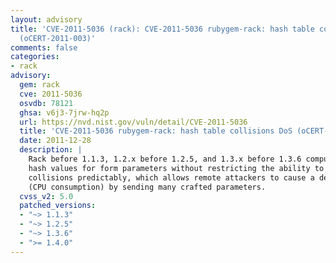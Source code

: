 ```yaml
---
layout: advisory
title: 'CVE-2011-5036 (rack): CVE-2011-5036 rubygem-rack: hash table collisions DoS
  (oCERT-2011-003)'
comments: false
categories:
- rack
advisory:
  gem: rack
  cve: 2011-5036
  osvdb: 78121
  ghsa: v6j3-7jrw-hq2p
  url: https://nvd.nist.gov/vuln/detail/CVE-2011-5036
  title: 'CVE-2011-5036 rubygem-rack: hash table collisions DoS (oCERT-2011-003)'
  date: 2011-12-28
  description: |
    Rack before 1.1.3, 1.2.x before 1.2.5, and 1.3.x before 1.3.6 computes
    hash values for form parameters without restricting the ability to trigger hash
    collisions predictably, which allows remote attackers to cause a denial of service
    (CPU consumption) by sending many crafted parameters.
  cvss_v2: 5.0
  patched_versions:
  - "~> 1.1.3"
  - "~> 1.2.5"
  - "~> 1.3.6"
  - ">= 1.4.0"
---
```

